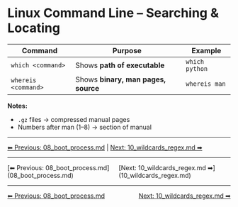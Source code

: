 # Linux Command Line – Searching & Locating

| Command             | Purpose                             | Example        |
| ------------------- | ----------------------------------- | -------------- |
| `which <command>`   | Shows **path of executable**        | `which python` |
| `whereis <command>` | Shows **binary, man pages, source** | `whereis man`  |

**Notes:**
- `.gz` files → compressed manual pages  
- Numbers after man (1–8) → section of manual
---
[⬅ Previous: 08_boot_process.md](08_boot_process.md) | [Next: 10_wildcards_regex.md ➡](10_wildcards_regex.md)

<hr>
<div style="display: flex; justify-content: space-between;"><div>[⬅ Previous: 08_boot_process.md](08_boot_process.md)</div><div>[Next: 10_wildcards_regex.md ➡](10_wildcards_regex.md)</div></div>

<hr>
<div style='display: flex; justify-content: space-between;'>
  <div><a href='08_boot_process.md'>⬅ Previous: 08_boot_process.md</a></div>
  <div><a href='10_wildcards_regex.md'>Next: 10_wildcards_regex.md ➡</a></div>
</div>

